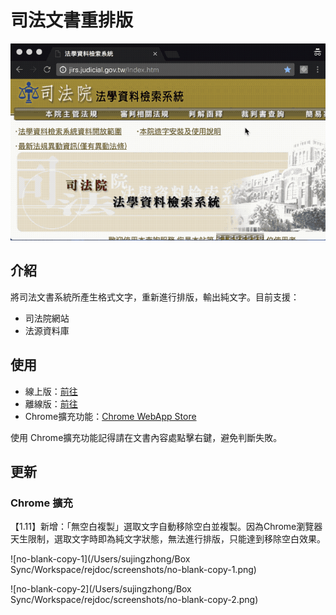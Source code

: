 # 司法文書重排版

![intro_640](./screenshots/intro_640.gif)

## 介紹

將司法文書系統所產生格式文字，重新進行排版，輸出純文字。目前支援：

- 司法院網站
- 法源資料庫

## 使用

- 線上版：[前往](https://lisez.github.io/rejdoc/)
- 離線版：[前往](https://github.com/lisez/rejdoc/releases/)
- Chrome擴充功能：[Chrome WebApp Store](https://chrome.google.com/webstore/detail/%E5%8F%B8%E6%B3%95%E6%96%87%E6%9B%B8%E9%87%8D%E6%8E%92%E7%89%88/eegidpmlcbalnjfgklfhblhjfhhljecb?hl=zh-TW)

使用 Chrome擴充功能記得請在文書內容處點擊右鍵，避免判斷失敗。

## 更新

### Chrome 擴充

【1.11】新增：「無空白複製」選取文字自動移除空白並複製。因為Chrome瀏覽器天生限制，選取文字時即為純文字狀態，無法進行排版，只能達到移除空白效果。

![no-blank-copy-1](/Users/sujingzhong/Box Sync/Workspace/rejdoc/screenshots/no-blank-copy-1.png)

![no-blank-copy-2](/Users/sujingzhong/Box Sync/Workspace/rejdoc/screenshots/no-blank-copy-2.png)